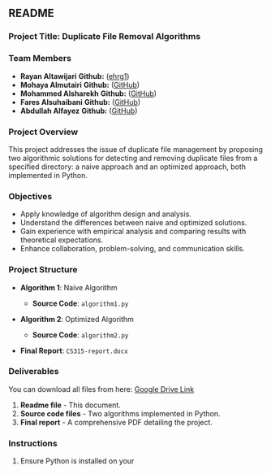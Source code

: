 ## README  

### Project Title: Duplicate File Removal Algorithms  

### Team Members  
- **Rayan Altawijari** **Github:** ([ehrg1](https://github.com/ehrg1))  
- **Mohaya Almutairi** **Github:** ([GitHub]())  
- **Mohammed Alsharekh** **Github:** ([GitHub](https://github.com/MK77-a))  
- **Fares Alsuhaibani** **Github:** ([GitHub]())  
- **Abdullah Alfayez** **Github:** ([GitHub]())  

### Project Overview  
This project addresses the issue of duplicate file management by proposing two algorithmic solutions for detecting and removing duplicate files from a specified directory: a naive approach and an optimized approach, both implemented in Python.  

### Objectives  
- Apply knowledge of algorithm design and analysis.  
- Understand the differences between naive and optimized solutions.  
- Gain experience with empirical analysis and comparing results with theoretical expectations.  
- Enhance collaboration, problem-solving, and communication skills.  

### Project Structure  
- **Algorithm 1**: Naive Algorithm  
  - **Source Code**: `algorithm1.py`  

- **Algorithm 2**: Optimized Algorithm  
  - **Source Code**: `algorithm2.py`  

- **Final Report**: `CS315-report.docx`  

### Deliverables  
You can download all files from here: [Google Drive Link](https://drive.google.com/file/d/1_459xwnZ_xHqRIatwulEPzsWQVNUrw-S/view?usp=drive_link)  
1. **Readme file** - This document.  
2. **Source code files** - Two algorithms implemented in Python.  
3. **Final report** - A comprehensive PDF detailing the project.  

### Instructions  
1. Ensure Python is installed on your
